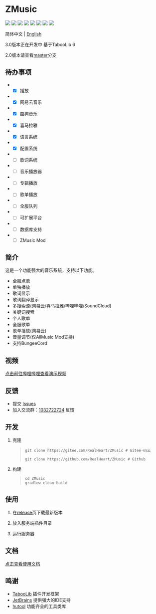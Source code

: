 # ZMusic

![][java]
![][kotlin]
[![][license]](LICENSE)
![][release]
[![][downloads]](../../releases)
![][players]
![][servers]
![][tested-versions]

简体中文 | [English](README_EN.md)

3.0版本正在开发中 基于TabooLib 6

2.0版本请查看[master](../../tree/master/)分支

## 待办事项
* - [x] 播放
* - [x] 网易云音乐
* - [x] 酷狗音乐
* - [x] 喜马拉雅
* - [x] 语言系统
* - [x] 配置系统
* - [ ] 歌词系统
* - [ ] 音乐播放器
* - [ ] 专辑播放
* - [ ] 歌单播放
* - [ ] 全服队列
* - [ ] 可扩展平台
* - [ ] 数据库支持
* - [ ] ZMusic Mod

## 简介

这是一个功能强大的音乐系统，支持以下功能。

* 全服点歌
* 单独播放
* 歌词显示
* 歌词翻译显示
* 多搜索源(网易云/喜马拉雅/哔哩哔哩/SoundCloud)
* 关键词搜索
* 个人歌单
* 全服歌单
* 歌单播放(网易云)
* 音量调节(仅AllMusic Mod支持)
* 支持BungeeCord

## 视频

[点击前往哔哩哔哩查看演示视频](https://www.bilibili.com/video/av92156922)

## 反馈

* 提交 [Issues](../../issues)
* 加入交流群：[1032722724](https://jq.qq.com/?_wv=1027&k=5oIs7cc) 反馈

## 开发

1. 克隆

   > ```shell
   > git clone https://gitee.com/RealHeart/ZMusic # Gitee-码云
   > ```
   > ```shell
   > git clone https://github.com/RealHeart/ZMusic # Github
   > ```

2. 构建

   > ```shell
   > cd ZMusic
   > gradlew clean build
   > ```

## 使用

1. 在[release](../../releases)页下载最新版本

2. 放入服务端插件目录

3. 运行服务器

## 文档

[点击查看使用文档](https://zmusic.zhenxin.xyz/)

## 鸣谢

* [TabooLib](https://github.com/TabooLib/TabooLib) 插件开发框架
* [JetBrains](https://www.jetbrains.com/zh-cn/) 提供强大的IDE支持
* [hutool](https://hutool.cn/) 功能齐全的工具类库


[java]: https://img.shields.io/badge/java-1.8-blue

[kotlin]: https://img.shields.io/badge/kotlin-1.5.30-blue

[license]: https://img.shields.io/github/license/RealHeart/ZMusic?color=blue

[players]: https://img.shields.io/bstats/players/7291

[servers]: https://img.shields.io/bstats/servers/7291

[tested-versions]: https://img.shields.io/spiget/tested-versions/83027

[release]: https://img.shields.io/github/v/release/RealHeart/ZMusic

[downloads]: https://img.shields.io/github/downloads/RealHeart/ZMusic/total?color=blue
